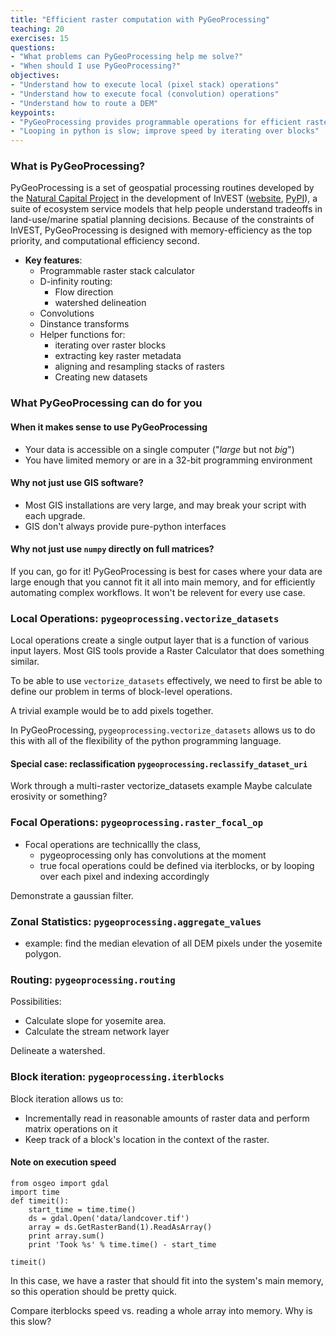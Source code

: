 ```yaml
---
title: "Efficient raster computation with PyGeoProcessing"
teaching: 20 
exercises: 15 
questions:
- "What problems can PyGeoProcessing help me solve?"
- "When should I use PyGeoProcessing?"
objectives:
- "Understand how to execute local (pixel stack) operations"
- "Understand how to execute focal (convolution) operations"
- "Understand how to route a DEM"
keypoints:
- "PyGeoProcessing provides programmable operations for efficient raster computations"
- "Looping in python is slow; improve speed by iterating over blocks"
---
```


### What is PyGeoProcessing?

PyGeoProcessing is a set of geospatial processing routines developed by the 
[Natural Capital Project](http://naturalcapitalproject.org) in the development of InVEST
([website](http://naturalcapitaproject.org/invest), [PyPI](https://pypi.python.org/pypi/natcap.invest)),
a suite of ecosystem service models that help people understand tradeoffs in land-use/marine spatial 
planning decisions.  Because of the constraints of InVEST, PyGeoProcessing is designed with memory-efficiency
as the top priority, and computational efficiency second.

* **Key features**:
    * Programmable raster stack calculator
    * D-infinity routing:
        * Flow direction
        * watershed delineation
    * Convolutions
    * Dinstance transforms
    * Helper functions for:
        * iterating over raster blocks
        * extracting key raster metadata
        * aligning and resampling stacks of rasters
        * Creating new datasets

### What PyGeoProcessing can do for you

#### When it makes sense to use PyGeoProcessing
* Your data is accessible on a single computer ("*large* but not *big*")
* You have limited memory or are in a 32-bit programming environment

#### Why not just use GIS software?
* Most GIS installations are very large, and may break your script with each upgrade.
* GIS don't always provide pure-python interfaces

#### Why not just use ``numpy`` directly on full matrices?
If you can, go for it!  PyGeoProcessing is best for cases where your data are large
enough that you cannot fit it all into main memory, and for efficiently automating
complex workflows.  It won't be relevent for every use case.


### Local Operations: ``pygeoprocessing.vectorize_datasets``

Local operations create a single output layer that is a function of various input layers.
Most GIS tools provide a Raster Calculator that does something similar.

To be able to use ``vectorize_datasets`` effectively, we need to first be able to define our
problem in terms of block-level operations.

A trivial example would be to add pixels together.

In PyGeoProcessing, ``pygeoprocessing.vectorize_datasets`` allows us to do this with all
of the flexibility of the python programming language.

#### Special case: reclassification ``pygeoprocessing.reclassify_dataset_uri``




Work through a multi-raster vectorize_datasets example
Maybe calculate erosivity or something?

### Focal Operations:  ``pygeoprocessing.raster_focal_op``

* Focal operations are technicallly the class,
    * pygeoprocessing only has convolutions at the moment
    * true focal operations could be defined via iterblocks, or by looping over each pixel and indexing accordingly

Demonstrate a gaussian filter.


### Zonal Statistics: ``pygeoprocessing.aggregate_values``

* example: find the median elevation of all DEM pixels under the yosemite polygon.

### Routing: ``pygeoprocessing.routing``

Possibilities:
* Calculate slope for yosemite area.
* Calculate the stream network layer

Delineate a watershed.

### Block iteration: ``pygeoprocessing.iterblocks``

Block iteration allows us to:

* Incrementally read in reasonable amounts of raster data and perform matrix operations on it
* Keep track of a block's location in the context of the raster.

#### Note on execution speed

~~~
from osgeo import gdal
import time
def timeit():
    start_time = time.time()
    ds = gdal.Open('data/landcover.tif')
    array = ds.GetRasterBand(1).ReadAsArray()
    print array.sum()
    print 'Took %s' % time.time() - start_time

timeit()
~~~

In this case, we have a raster that should fit into the system's main memory, so 
this operation should be pretty quick.





Compare iterblocks speed vs. reading a whole array into memory.
Why is this slow?


